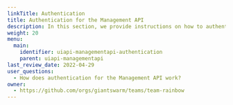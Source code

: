 ```yaml
---
linkTitle: Authentication
title: Authentication for the Management API
description: In this section, we provide instructions on how to authenticate for the Management API, both as a user and in an automation context. We also provide some technical background information and requirements for new customers.
weight: 20
menu:
  main:
    identifier: uiapi-managementapi-authentication
    parent: uiapi-managementapi
last_review_date: 2022-04-29
user_questions:
  - How does authentication for the Management API work?
owner:
  - https://github.com/orgs/giantswarm/teams/team-rainbow
---
```

